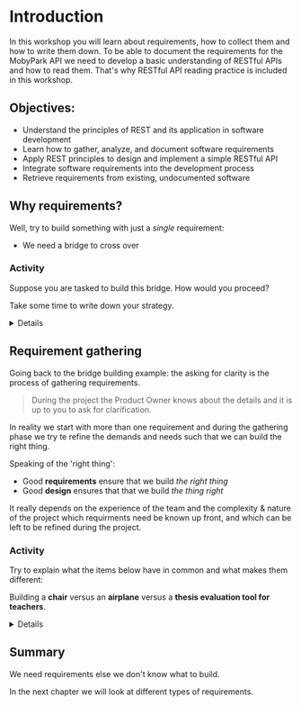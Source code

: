 # Introduction
In this workshop you will learn about requirements, how to collect them and how to write them down. To be able to document the requirements for the MobyPark API we need to develop a basic understanding of RESTful APIs and how to read them. That's why RESTful API reading practice is included in this workshop.

## Objectives:
- Understand the principles of REST and its application in software development
- Learn how to gather, analyze, and document software requirements
- Apply REST principles to design and implement a simple RESTful API
- Integrate software requirements into the development process
- Retrieve requirements from existing, undocumented software

## Why requirements?
Well, try to build something with just a *single* requirement:

- We need a bridge to cross over

### Activity
Suppose you are tasked to build this bridge. How would you proceed?

Take some time to write down your strategy.

<details>

### Possible answer
First you need to recognize that this requirement is not very helpful. You need more information to proceed. For example: where should the bridge be build? Is it to cross a river or a road? From that you could derive how long the bridge would need to be. You should also need to know if the bridge is for pedestrians, for cyclist and/or for cars. This determines the strength, the width and the material, which in turn determines the costs of the bridge. Etcetera.

> Without requirements we don't know *what* to build and, as a result, *how* to build it.

Notice the difference between **what** and **how**:

- Requirements are about *what* to build
- Design is about *how* to build it

The design (of the system, user experience and interface) always *follows* from the requirements. Given the time, money and resources, it is the task of the (software) engineer to come up with an optimal solution that fits the requirements.

> Engineering is about building an optimal solution. Every decision you make will be about juggling multiple requirements.

</details>

## Requirement gathering
Going back to the bridge building example: the asking for clarity is the process of gathering requirements.

> During the project the Product Owner knows about the details and it is up to you to ask for clarification.

In reality we start with more than one requirement and during the gathering phase we try te refine the demands and needs such that we can build the right thing.

Speaking of the 'right thing':

- Good **requirements** ensure that we build *the right thing*
- Good **design** ensures that that we build *the thing right*

It really depends on the experience of the team and the complexity & nature of the project which requirments need be known up front, and which can be left to be refined during the project.

### Activity
Try to explain what the items below have in common and what makes them different:

Building a **chair** versus an **airplane** versus a **thesis evaluation tool for teachers**.

<details>

### Possible answers
Although a chair and airplane differ in complexity, their goal is pretty clear. Given the constraints (size, speed, weight, ...), one could start planning the construction process pretty soon: we can adopt a waterfall process.

This cannot be said about the thesis evaluation tool. What should it even do? Here we need to do a lot of research up front and adjusting during the process to build the right thing: we should choose for an agile approach.

- With *little unknowns* a **waterfall method** may be preferred
- With *lots of unknows* an **agile approach** may be preferred

> In this phase of the project you should seek for as much clarity as possible, and you need to try to fit in in a SCRUM process.

</details>

## Summary
We need requirements else we don't know what to build.

In the next chapter we will look at different types of requirements.